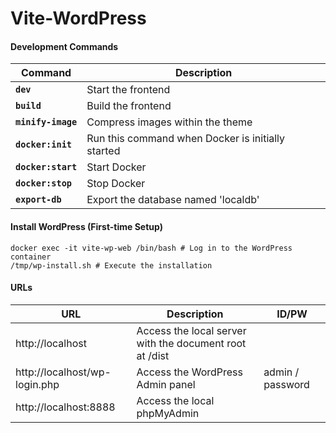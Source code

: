 # Vite-WordPress

#### Development Commands

| Command            | Description                                       |
| ------------------ | ------------------------------------------------- |
| **`dev`**          | Start the frontend                                |
| **`build`**        | Build the frontend                                |
| **`minify-image`** | Compress images within the theme                  |
| **`docker:init`**  | Run this command when Docker is initially started |
| **`docker:start`** | Start Docker                                      |
| **`docker:stop`**  | Stop Docker                                       |
| **`export-db`**    | Export the database named 'localdb'               |

#### Install WordPress (First-time Setup)

```
docker exec -it vite-wp-web /bin/bash # Log in to the WordPress container
/tmp/wp-install.sh # Execute the installation
```

#### URLs

| URL                           | Description                                             | ID/PW            |
| ----------------------------- | ------------------------------------------------------- | ---------------- |
| http://localhost              | Access the local server with the document root at /dist |                  |
| http://localhost/wp-login.php | Access the WordPress Admin panel                        | admin / password |
| http://localhost:8888         | Access the local phpMyAdmin                             |                  |
